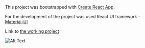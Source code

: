 This project was bootstrapped with [Create React App](https://github.com/facebook/create-react-app).

For the development of the project was used React UI framework - [Material-UI](https://material-ui.com/)

Link to [the working project](http://176.53.162.238:8080/getawr/)

![Alt Text](https://media.giphy.com/media/4blbK1tUxNkF5BonrV/giphy.gif)


